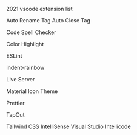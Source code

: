 2021 vscode extension list

Auto Rename Tag
Auto Close Tag

Code Spell Checker

Color Highlight

ESLint

indent-rainbow

Live Server

Material Icon Theme

Prettier

TapOut

Tailwind CSS IntelliSense
Visual Studio Intellicode
